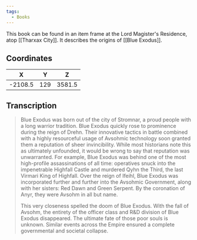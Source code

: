 ```yaml
---
tags:
  - Books
---
```


This book can be found in an item frame at the Lord Magister's Residence, atop [[Tharxax City]]. It describes the origins of [[Blue Exodus]].

## Coordinates
|  **X**  | **Y** | **Z**  |
| :-----: | :---: | :----: |
| -2108.5 |  129  | 3581.5 |

## Transcription
> Blue Exodus was born out of the city of Stromnar, a proud people with a long warrior tradition. Blue Exodus quickly rose to prominence during the reign of Drehn. Their innovative tactics in battle combined with a highly resourceful usage of Avsohmic technology soon granted them a reputation of sheer invincibility. While most historians note this as ultimately unfounded, it would be wrong to say that reputation was unwarranted. For example, Blue Exodus was behind one of the most high-profile assassinations of all time: operatives snuck into the impenetrable Highfall Castle and murdered Qyhn the Third, the last Virmari King of Highfall. Over the reign of Ifeihl, Blue Exodus was incorporated further and further into the Avsohmic Government, along with her sisters: Red Dawn and Green Serpent. By the coronation of Anyr, they were Avsohm in all but name.
>
> This very closeness spelled the doom of Blue Exodus. With the fall of Avsohm, the entirety of the officer class and R&D division of Blue Exodus disappeared. The ultimate fate of those poor souls is unknown. Similar events across the Empire ensured a complete governmental and societal collapse.

